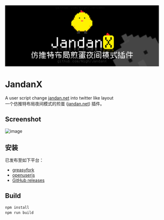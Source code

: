 
![title](title.png)

# JandanX

A user script change [jandan.net](https://jandan.net/) into twitter like layout  
一个仿推特布局夜间模式的煎蛋 ([jandan.net](https://jandan.net/)) 插件。

## Screenshot
![image](https://github.com/user-attachments/assets/c55a6b3e-2b9a-4536-b744-eb746500fd6e)

## 安装

已发布至如下平台：

- [greasyfork](https://greasyfork.org/en/scripts/533519-jandanx)
- [openuserjs](https://openuserjs.org/scripts/xianii/JandanX)
- [GitHub releases](https://github.com/Nigh/JandanX/releases)

## Build

```sh
npm install
npm run build
```
